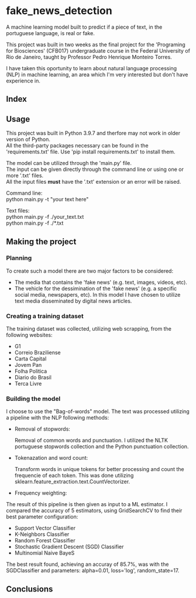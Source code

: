 # fake_news_detection
A machine learning model built to predict if a piece of text, in the portuguese language, is real or fake.

This project was built in two weeks as the final project for the 'Programing for Biosciences' (CFB017) undergraduate course in the Federal University of Rio de Janeiro, taught by Professor Pedro Henrique Monteiro Torres.

I have taken this oportunity to learn about natural language processing (NLP) in machine learning, an area which I'm very interested but don't have experience in.

## Index

## Usage
This project was built in Python 3.9.7 and therfore may not work in older version of Python.\
All the third-party packages necessary can be found in the 'requirements.txt' file. Use 'pip install requirements.txt' to install them. 

The model can be utilized through the 'main.py' file.\
The input can be given directly through the command line or using one or more '.txt' files.\
All the input files **must** have the '.txt' extension or an error will be raised. 

Command line:\
python main.py -t "your text here"

Text files:\
python main.py -f ./your_text.txt\
python main.py -f ./*.txt

## Making the project
### Planning
To create such a model there are two major factors to be considered:
* The media that contains the 'fake news' (e.g. text, images, videos, etc).
* The vehicle for the dessimination of the 'fake news' (e.g. a specific social media, newspapers, etc).
In this model I have chosen to utilize text media disseminated by digital news articles.

### Creating a training dataset
The training dataset was collected, utilizing web scrapping, from the following websites:
* G1
* Correio Braziliense
* Carta Capital
* Jovem Pan
* Folha Politica
* Diario do Brasil
* Terca Livre

### Building the model
I choose to use the "Bag-of-words" model. The text was processed utilizing a pipeline with the NLP following methods:
* Removal of stopwords:

  Removal of common words and punctuation. I utilized the NLTK portuguese stopwords collection and the Python punctuation collection.

* Tokenazation and word count:

  Transform words in unique tokens for better processing and count the frequencie of each token. This was done utilizing sklearn.feature_extraction.text.CountVectorizer.

* Frequency weighting: 

The result of this pipeline is then given as input to a ML estimator. I compared the accuracy of 5 estimators, using GridSearchCV to find their best parameter configuration:
* Support Vector Classifier
* K-Neighbors Classifier
* Random Forest Classifier
* Stochastic Gradient Descent (SGD) Classifier
* Multinomial Naive BayeS

The best result found, achieving an accuray of 85.7%, was with the SGDClassifier and parameters: alpha=0.01, loss='log', random_state=17.

## Conclusions
